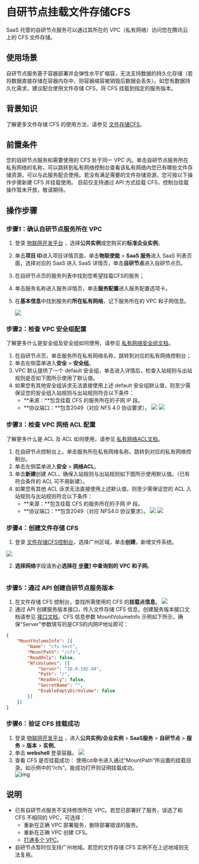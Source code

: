 # 自研节点挂载文件存储CFS

SaaS 托管的自研节点服务可以通过其所在的 VPC（私有网络）访问您在腾讯云上的 CFS 文件存储。

## 使用场景
自研节点服务基于容器部署并会弹性水平扩缩容，无法支持数据的持久化存储（若将数据直接存储在容器内存中，则容器缩容被销毁后数据会丢失）。如您有数据持久化需求，建议配合使用文件存储 CFS，将 CFS 挂载到指定的服务版本。

## 背景知识
了解更多文件存储 CFS 的使用方法，请参见 [文件存储CFS](https://cloud.tencent.com/document/product/582/9127)。 

## 前置条件
您的自研节点服务和需要使用的 CFS 处于同一 VPC 内。单击自研节点服务所在私有网络的名称，可以跳转到私有网络控制台查看该私有网络内您已有哪些文件存储资源，可以与此服务配合使用。若没有满足需要的文件存储资源，您可按以下操作步骤新建 CFS 并挂载使用。
<dx-alert infotype="notice" title="">
目前仅支持通过 API 方式挂载 CFS，控制台挂载操作暂未开放，敬请期待。
</dx-alert>

## 操作步骤
### 步骤1：确认自研节点服务所在 VPC[](id:step1)
1. 登录 [物联网开发平台](https://console.cloud.tencent.com/iotexplorer) ，选择**公共实例**或您购买的**标准企业实例**。

2. 单击**项目 ID**进入项目详情页面，单击**物联使能** > **SaaS 服务**进入 SaaS 列表页面，选择对应的 SaaS 进入 SaaS 详情页，单击**自研节点**进入自研节点页。

3. 在自研节点页的服务列表中找到您希望挂载CFS的服务；

4. 单击服务名称进入服务详情页，单击**服务配置**进入服务配置选项卡。

5. 在**基本信息**中找到服务的**所在私有网络**，记下服务所在的 VPC 和子网信息。

   ![](https://qcloudimg.tencent-cloud.cn/raw/9db85704bf494ee9685dec518cfafcc1.png)

### 步骤2：检查 VPC 安全组配置
了解更多什么是安全组及安全组如何使用，请参见 [私有网络安全组文档](https://cloud.tencent.com/document/product/215/20089)。
1. 在自研节点页，单击服务所在私有网络名称，跳转到对应的私有网络控制台；
2. 单击左侧菜单进入**安全** > **安全组**。
3. VPC 默认提供了一个 default 安全组，单击进入详情后，检查入站规则与出站规则是否如下图所示使用了默认值。
4. 如果您有其他安全组诉求无法直接使用上述 default 安全组默认值，则至少需保证您的安全组入站规则与出站规则符合以下条件：
	- **来源：**包含挂载 CFS 的服务所在的子网 IP 段。
	- **协议端口：**包含2049（对应 NFS 4.0 协议要求）。
	![](https://main.qcloudimg.com/raw/e17c6c78e67ec7f31ed958c620d993de.jpg)
	![](https://main.qcloudimg.com/raw/0c0dd045239e457d8fb4435000b6745f.png)


### 步骤3：检查 VPC 网络 ACL 配置
了解更多什么是 ACL 及 ACL 如何使用，请参见 [私有网络ACL文档](https://cloud.tencent.com/document/product/215/20088)。
1. 在自研节点控制台上，单击服务所在私有网络名称，跳转到对应的私有网络控制台。
2. 单击左侧菜单进入**安全** > **网络ACL**。
3. 单击**新建**创建 ACL，确保入站规则与出站规则如下图所示使用默认值。（已有符合条件的 ACL 可不用新建）。
4. 如果您有其他 ACL 诉求无法直接使用上述默认值，则至少需保证您的 ACL 入站规则与出站规则符合以下条件：
	- **来源：**包含挂载 CFS 的服务所在的子网 IP 段。
	- **协议端口：**包含2049（对应 NFS4.0 协议要求）。
	![](https://main.qcloudimg.com/raw/be9abc7bf87535830e90d673a8ea58e3.jpg)
	![](https://main.qcloudimg.com/raw/998c49084850e7ee45be91ed46be471a.png)

### 步骤4：创建文件存储 CFS
1. 登录 [文件存储CFS控制台](https://console.cloud.tencent.com/cfs/overview)，选择广州区域，单击**创建**，新增文件系统。

  ![](https://qcloudimg.tencent-cloud.cn/raw/022683e16d5a4f46dc8d794355615e92.png)

2. **选择网络**字段请务必**选择在 [步骤1](#step1) 中查询到的 VPC 和子网**。
  <img src="https://qcloudimg.tencent-cloud.cn/raw/50f81b2118d5bf1475641ec9a27f3855.png" alt="" style="zoom:80%;" /> 


### 步骤5：通过 API 创建自研节点服务版本
1. 在文件存储 CFS 控制台，查找所需使用的 CFS 的**挂载点信息**。
![](https://qcloudimg.tencent-cloud.cn/raw/677a8bc757c6eaa95edab648a5a2b1e6.png)
2. 通过 API 创建服务版本接口，传入文件存储 CFS 信息。创建服务版本接口文档请参见 [接口文档](https://cloud.tencent.com/document/product/876/49627)。CFS 信息参数 MountVolumeInfo 示例如下所示，确保"Server"参数填写的是CFS的内网IP地址即可：
```json
{
	"MountVolumeInfo": [{
		"Name": "cfs-test",
		"MountPath": "/cfs",
		"ReadOnly": false,
		"NfsVolumes": [{
			"Server": "10.0.192.44",
			"Path": "/",
			"ReadOnly": false,
			"SecretName": "",
			"EnableEmptyDirVolume": false
		}]
	}]
}
```

### 步骤6：验证 CFS 挂载成功
1. 登录 [物联网开发平台](https://console.cloud.tencent.com/iotexplorer) ，进入**公共实例/企业实例** > **SaaS服务** > **自研节点** > **服务** > **版本** > **实例**。
2. 单击 **webshell** 登录容器。
  ![](https://qcloudimg.tencent-cloud.cn/raw/cc8ca95f111741117ca3906d63b917a5.png)
3. 查看 CFS 是否挂载成功：
  使用cd命令进入通过“MountPath”所设置的挂载目录。如示例中的“/cfs”。能成功打开则证明挂载成功。  
  ![img](https://main.qcloudimg.com/raw/2c48786f91eb66750baf9b5414e6b085.jpg)

## 说明
- 已有自研节点服务不支持修改所在 VPC。若您已部署好了服务，误选了和 CFS 不相同的 VPC，可选择：
  - 重新在正确 VPC 部署服务，删除部署错误的服务。
  - 重新在正确 VPC 创建 CFS。
  - [打通多个 VPC](https://cloud.tencent.com/document/product/215/36698)。
- 自研节点暂时仅支持广州地域。若您的文件存储 CFS 实例不在上述地域则无法复用。
